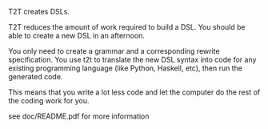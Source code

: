 T2T creates DSLs.

T2T reduces the amount of work required to build a DSL. You should be able to create a new DSL in an afternoon.

You only need to create a grammar and a corresponding rewrite specification. You use t2t to translate the new DSL syntax into code for any existing programming language (like Python, Haskell, etc), then run the generated code.

This means that you write a lot less code and let the computer do the rest of the coding work for you.

see doc/README.pdf for more information
